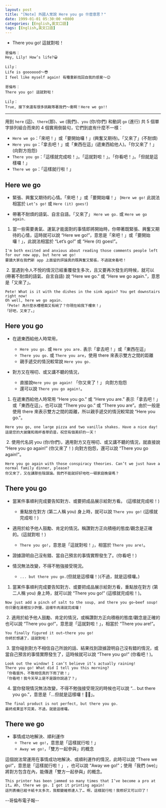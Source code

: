 ```yaml
---
layout: post
title: "[Note] 外國人常說 Here you go 什麼意思？"
date: 1999-01-01 05:30:00 +0800
categories: [English,英文口語]
tags: [English,英文口語]
---
```



- ​There you go! 這就對啦！

```
哥倫布：​
​Hey, Lily! How’s life?😀
​
​Lily：​
​Life is gooooood～😎 
I feel like myself again! 有種重新找回自我的感覺～😌
​
​哥倫布：​
​There you go! 這就對啦！
​
​Lily：​
​True, 接下來還有很多挑戰等著我們～衝啊！Here we go!! 
```

---

用到 `here` (這)、`there`(那)、`we` (我們)、`you` (你/你們) 和動詞 `go` (進行) 共 5 個單字排列組合而來的 4 個實用倒裝句，它們到底有什麼不一樣：


- `Here we go`​ ：「來吧！」或「要開始囉！」(興奮又期待)。「又來了」(不耐煩)
- `Here you go`：「拿去吧！」或「東西在這」(遞東西給他人)。「你又來了！」 (向對方抱怨)
- `There you go`：「這樣就完成啦！」。「這就對啦！」。「你看吧！」。「但就是這樣囉！」
- `There we go`：「這樣就行啦！」

## Here we go​

- 緊張、興奮又期待的心情。「來吧！」或「要開始囉！」
(`Here we go!` 此說法相當於 `Let’s go!` 或 `Here (it) goes!`)

- 帶著不耐煩的語氣、自言自語。「又來了」
`Here we go.` 或 `Here we go again.` 

1. 當一些需要勇氣、運氣才能面對的事情即將開始時，你帶著既緊張、興奮又期待的心情，這時就可以說 “Here we go!”，意思是「來吧！」或「要開始囉！」，此說法相當於 “Let’s go!” 或 “Here (it) goes!”。

```
​I'm both excited and anxious about reading those comments people left for our new app, but here we go!
​要讀大家在我們新 app 上面留的評論真的既興奮又緊張，不過就來看吧！
```
​
2. 當遇到令人不悅的情況已經重覆發生多次，且又要再次發生的時候，就可以 (帶著不耐煩的語氣、自言自語) 說 “Here we go.” 或 “Here we go again.”，意思是「又來了」。

```
​Pete! What is it with the dishes in the sink again? You get downstairs right now!
Oh well, here we go again.
​「Pete! 為什麼水槽裡面又有碗了？你現在給我下樓來！」
「好吧，又來了。」​
```

## Here you go

- 在遞東西給他人時常用，
    - `Here you go.` 或 `Here you are.` 表示「拿去吧！」或「東西在這」
    - `There you go.` 或 `There you are`，使用 there 來表示雙方之間的距離
    - 親手遞交的情況較常說 `Here you go.`

- 對方又在嘮叨、或又講不聽的情況，
    - 直接說`Here you go again!` 「你又來了！」 向對方抱怨
    - 還可以說 `There you go again!`。

1. 在遞東西給他人時常用 “Here you go.” 或 “Here you are.” 表示「拿去吧！」或「東西在這」，也可以說 “There you go.” 或 “There you are”。由於一般是使用 there 來表示雙方之間的距離，所以親手遞交的情況較常說 “Here you go.”。

```
​Here you go, one large pizza and two vanilla shakes. Have a nice day!
​這是您的大披薩和兩杯香草奶昔。祝您有個美好的一天！
```
​
2. 使用代名詞 you (你/你們)，適用對方又在嘮叨、或又講不聽的情況，就直接說 “Here you go again!” (你又來了！) 向對方抱怨，還可以說 “There you go again!”。

```
​Here you go again with those conspiracy theories. Can’t we just have a normal family dinner, please?
​你又來了，又在講那些陰謀論。我們不能就好好地吃一頓家庭晚餐嗎？
```

## There you go

- 當某件事順利完成要告知對方、或要把成品展示給對方看。 (這樣就完成啦！)
    - 重點放在對方 (第二人稱 you) 身上時，就可以說 `There you go!` (這樣就完成啦！)

- 適用於給予他人鼓勵、肯定的情況。稱讚對方正向積極的態度/觀念是正確的。(這就對啦！)
    - `There you go!`，意思是「這就對啦！」，相當於 `There you are!`。

- 證據證明自己沒有錯、當自己預言的事情實際發生了。(你看吧！)

- 情況無法改變，不得不勉強接受現況。
    - `... but there you go.`(但就是這樣囉！)(不過，就是這樣囉。)


1. 當某件事順利完成要告知對方、或要把成品展示給對方看，重點放在對方 (第二人稱 you) 身上時，就可以說 “There you go!” (這樣就完成啦！)。

```
​Now just add a pinch of salt to the soup, and there you go—beef soup!
​你只要在湯裡加少許鹽，這樣牛肉湯就完成囉！
```
​
2. 適用於給予他人鼓勵、肯定的情況，或稱讚對方正向積極的態度/觀念是正確的也可以說 “There you go!”，意思是「這就對啦！」，相當於 “There you are!”。

```
​You finally figured it out—there you go!
​你終於想通了，這就對啦！
```
​
3. 當你碰到對方不相信自己所說的話、結果找到證據證明自己沒有錯的情況，或當自己預言的事情實際發生了，這時候就可以說 “There you go!” (你看吧！)。

```
​Look out the window! I can’t believe it’s actually raining!
There you go! What did I tell you this morning?
​「你看窗外，不敢相信真的下雨了欸！」
「你看吧！我今天早上是不是跟你說過了？」
```

4. 當你發現情況無法改變，不得不勉強接受現況的時候也可以說 “... but there you go.”，意思是「…但就是這樣囉！🤷‍♂️」。

```
​The final product is not perfect, but there you go.
​最終成果並不完美，不過，就是這樣囉。
```

## There we go

- 事情成功地解決、順利運作
    - `There we go!`，意思是「這樣就行啦！」
    - `Away we go!`，「雙方一起參與」的概念

​這個說法常運用在事情成功地解決、或順利運作的情況，此時可以說 “There we go!”，意思是「這樣就行啦！」 ，也可以說 “Away we go!”；使用「我們 (we)」將對方包含在內，能傳達「雙方一起參與」的概念。

```
​This printer has been jammed so many times that I’ve become a pro at it… Ah, there we go. I got it printing again!
​這列表機已經卡紙卡太多次，我都變維修達人了… 啊，這樣就行啦！我修好又可以印了！
```

        
--哥倫布電子報--

